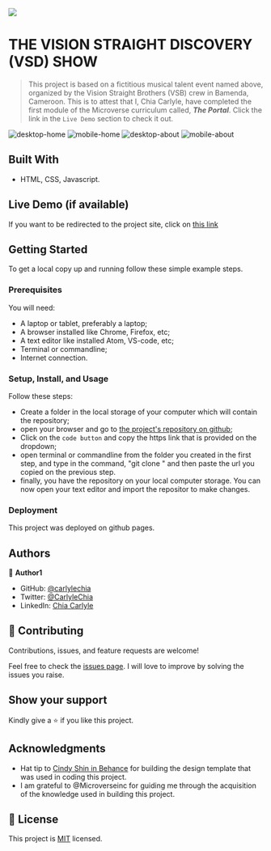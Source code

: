 ![](https://img.shields.io/badge/Microverse-blueviolet)

# THE VISION STRAIGHT DISCOVERY (VSD) SHOW

> This project is based on a fictitious musical talent event named above, organized by the Vision Straight Brothers (VSB) crew in Bamenda, Cameroon. This is to attest that I, Chia Carlyle, have completed the first module of the Microverse curriculum called, ***The Portal***.
Click the link in the `Live Demo` section to check it out.

![desktop-home](images/desktop-home.png)
![mobile-home](images/mobile-home.png)
![desktop-about](images/desktop-about.png)
![mobile-about](images/mobile-about.png)

## Built With

- HTML, CSS, Javascript.

## Live Demo (if available)

If you want to be redirected to the project site, click on [this link](https://carlylechia.github.io/Vision-Straight/index.html)

## Getting Started

To get a local copy up and running follow these simple example steps.

### Prerequisites
You will need:
 - A laptop or tablet, preferably a laptop;
 - A browser installed like Chrome, Firefox, etc;
 - A text editor like installed Atom, VS-code, etc;
 - Terminal or commandline;
 - Internet connection.

### Setup, Install, and Usage
Follow these steps:
  - Create a folder in the local storage of your computer which will contain the repository;
  - open your browser and go to [the project's repository on github](https://github.com/carlylechia/Vision-Straight);
  - Click on the `code button` and copy the https link that is provided on the dropdown;
  - open terminal or commandline from the folder you created in the first step, and type in the command, "git clone " and then paste the url you copied on the previous step.
  - finally, you have the repository on your local computer storage. You can now open your text editor and import the repositor to make changes.


### Deployment

This project was deployed on github pages.

## Authors

👤 **Author1**

- GitHub: [@carlylechia](https://github.com/carlylechia)
- Twitter: [@CarlyleChia](https://twitter.com/CarlyleChia)
- LinkedIn: [Chia Carlyle](https://linkedin.com/in/chia-carlyle)


## 🤝 Contributing

Contributions, issues, and feature requests are welcome!

Feel free to check the [issues page](https://github.com/carlylechia/Vision-Straight/issues). I will love to improve by solving the issues you raise.

## Show your support

Kindly give a ⭐️ if you like this project.

## Acknowledgments

- Hat tip to [Cindy Shin in Behance](https://www.behance.net/adagio07) for building the design template that was used in coding this project.
- I am grateful to @Microverseinc for guiding me through the acquisition of the knowledge used in building this project.

## 📝 License

This project is [MIT](MIT.md) licensed.
